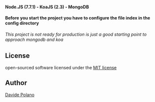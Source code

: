 #### Node.JS (7.7.1) - KoaJS (2.3) - MongoDB

#### Before you start the project you have to configure the file index in the config directory

###### This project is not ready for production is just a good starting point to approach mongodb and koa

## License
open-sourced software licensed under the [MIT license](http://opensource.org/licenses/MIT)

## Author
[Davide Polano](https://www.mdslab.org)
